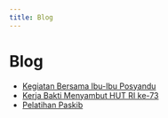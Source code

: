 ```yaml
---
title: Blog
---
```

# Blog

* [Kegiatan Bersama Ibu-Ibu Posyandu](kegiatan-bersama-ibu-ibu-posyandu.md)
* [Kerja Bakti Menyambut HUT RI ke-73](./kerja-bakti-menyambut-hut-ri.md)
* [Pelatihan Paskib](pelatihan-paskib.md)

